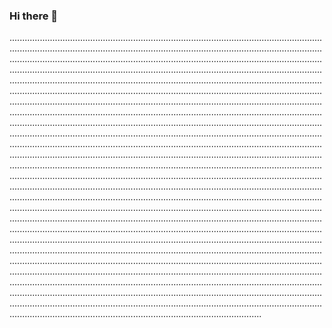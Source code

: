 ### Hi there 👋

............................................................................................................................................................................................................................................................................................................................................................................................................................................................................................................................................................................................................................................................................................................................................................................................................................................................................................................................................................................................................................................................................................................................................................................................................................................................................................................................................................................................................................................................................................................................................................................................................................................................................................................................................................................................................................................................................................................................................................................................................................................................................................................................................................................................................................................................................................................................................................................................................................................................................................................................................................................................................................................................................................................................................................................................................................................................................................................................................................................................................................................................................................................................................................................................................................................................................................................................................................................................................................................................